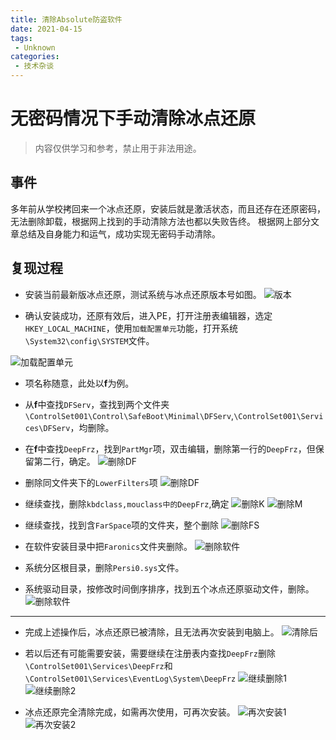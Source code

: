 ```yaml
---
title: 清除Absolute防盗软件
date: 2021-04-15
tags:
 - Unknown
categories:
 - 技术杂谈
---
```


# 无密码情况下手动清除冰点还原

> 内容仅供学习和参考，禁止用于非法用途。

## 事件

多年前从学校拷回来一个冰点还原，安装后就是激活状态，而且还存在还原密码，无法删除卸载，根据网上找到的手动清除方法也都以失败告终。
根据网上部分文章总结及自身能力和运气，成功实现无密码手动清除。

## 复现过程

* 安装当前最新版冰点还原，测试系统与冰点还原版本号如图。
![版本](./jszt00.assets/1_Install.jpg)

* 确认安装成功，还原有效后，进入PE，打开注册表编辑器，选定`HKEY_LOCAL_MACHINE`，使用`加载配置单元`功能，打开系统`\System32\config\SYSTEM`文件。

![加载配置单元](./jszt00.assets/3_PE_RegOpen.jpg)


* 项名称随意，此处以**f**为例。

* 从**f**中查找`DFServ`，查找到两个文件夹`\ControlSet001\Control\SafeBoot\Minimal\DFServ`,`\ControlSet001\Services\DFServ`，均删除。

* 在**f**中查找`DeepFrz`，找到`PartMgr`项，双击编辑，删除第一行的`DeepFrz`，但保留第二行，确定。
![删除DF](./jszt00.assets/9.1-del[PartMgr]_1.jpg)

* 删除同文件夹下的`LowerFilters`项
![删除DF](./jszt00.assets/9.1-del[PartMgr]_2.jpg)

* 继续查找，删除`kbdclass,mouclass中的DeepFrz`,确定
![删除K](./jszt00.assets/9.2.1-del[kbdclass]_3.jpg)
![删除M](./jszt00.assets/9.2.2-del[Filters]_4.jpg)

* 继续查找，找到含`FarSpace`项的文件夹，整个删除
![删除FS](./jszt00.assets/9.3-del[FarSpace]_5.jpg)

* 在软件安装目录中把``Faronics``文件夹删除。
![删除软件](./jszt00.assets/6-delProgram.jpg)

* 系统分区根目录，删除``Persi0.sys``文件。

* 系统驱动目录，按修改时间倒序排序，找到五个冰点还原驱动文件，删除。
![删除软件](./jszt00.assets/8-delDrivers.jpg)

***

* 完成上述操作后，冰点还原已被清除，且无法再次安装到电脑上。
![清除后](./jszt00.assets/10-best.jpg)

* 若以后还有可能需要安装，需要继续在注册表内查找`DeepFrz`删除`\ControlSet001\Services\DeepFrz`和`\ControlSet001\Services\EventLog\System\DeepFrz`
![继续删除1](./jszt00.assets/13-delDF1.jpg)
![继续删除2](./jszt00.assets/14-delDF2.jpg)

* 冰点还原完全清除完成，如需再次使用，可再次安装。
![再次安装1](./jszt00.assets/15intall1.jpg)
![再次安装2](./jszt00.assets/15intall2.jpg)